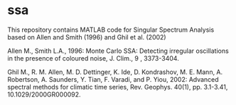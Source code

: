 # ssa
This repository contains MATLAB code for Singular Spectrum Analysis based on Allen and Smith (1996) and Ghil et al. (2002)

Allen M., Smith L.A., 1996: Monte Carlo SSA: Detecting irregular oscillations in the presence of coloured noise,  J. Clim.,  9 , 3373-3404. 

Ghil M., R. M. Allen, M. D. Dettinger, K. Ide, D. Kondrashov, M. E. Mann, A. Robertson, A. Saunders, Y. Tian, F. Varadi, and P. Yiou, 2002:  Advanced spectral methods for climatic time series, Rev. Geophys. 40(1), pp. 3.1-3.41, 10.1029/2000GR000092.
